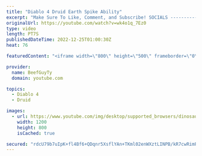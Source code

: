 ```yaml
---
title: "Diablo 4 Druid Earth Spike Ability"
excerpt: "Make Sure To Like, Comment, and Subscribe! SOCIALS ---------------------------------------------- Join Our ..."
originalUrl: https://youtube.com/watch?v=wk4o1q_7Ez0
type: video
length: PT7S
publishedDateTime: 2022-12-25T01:00:30Z
heat: 76

featuredContent: "<iframe width=\"800\" height=\"500\" frameborder=\"0\" src=\"https://www.youtube.com/embed/wk4o1q_7Ez0\" allow=\"accelerometer; autoplay; encrypted-media; gyroscope; picture-in-picture\" allowfullscreen></iframe>"

provider:
  name: BeefGuyTy
  domain: youtube.com

topics:
  - Diablo 4
  - Druid

images:
  - url: https://www.youtube.com/img/desktop/supported_browsers/dinosaur.png
    width: 1200
    height: 800
    isCached: true

secured: "rdcU79b7uIpK+fl4Bf6+QDqnr5XsflYAn+TKml02enWXztLINPB/kR7cwRimPK6/xZAxpjqLcaYQv+/4k1Ly2KAKWoHUlMMT05JPJTGsmezJCxr3lMluNhLvVhdBZqCvq+PgpmrtT6+dgi3FBuGkA6MjPqexqhDv8Mtzs84jIWcSrb4L0fXFqZGKDhFlfyHs9FbxxN6APmycb/smfw+vP2XJ8SBIDijqFx4Yv4TAuuAq+JFCuWJI48YDEu6thc7UDKUn058Y/Z6IdvmBq9dUIV3Ifu53e4bB+8Frebc1LU/edd5GXMnOCEDw2xvt+tfvoYs26OAymy6tedRbZ01iwnu/x11ruAfBakaY1RUjjm6Wq6IBfnXCmxL2XmX51N2PPYiKbOVcI+It4aSxXCE9XZWyPN/w2ihI37CLOJbRVOY=;dZq29DMeIKHtmv1XJKoGRQ=="
---
```


